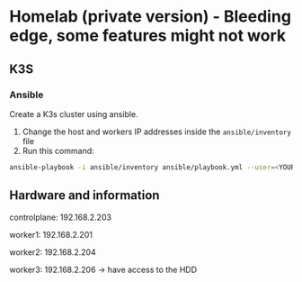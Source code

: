 # Homelab (private version) - Bleeding edge, some features might not work

## K3S

### Ansible

Create a K3s cluster using ansible.

1. Change the host and workers IP addresses inside the `ansible/inventory` file
2. Run this command:

```bash
ansible-playbook -i ansible/inventory ansible/playbook.yml --user=<YOUR-USER> --ask-pass -vvv
```

## Hardware and information

controlplane: 192.168.2.203

worker1: 192.168.2.201

worker2: 192.168.2.204

worker3: 192.168.2.206 -> have access to the HDD
